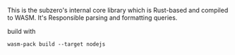 This is the subzero's internal core library which is Rust-based and compiled to WASM.
It's Responsible parsing and formatting queries.

build with

```
wasm-pack build --target nodejs
```
